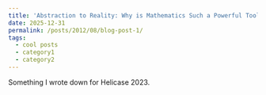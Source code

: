 ```yaml
---
title: 'Abstraction to Reality: Why is Mathematics Such a Powerful Tool to Describe Nature?'
date: 2025-12-31
permalink: /posts/2012/08/blog-post-1/
tags:
  - cool posts
  - category1
  - category2
---
```


Something I wrote down for Helicase 2023. 


